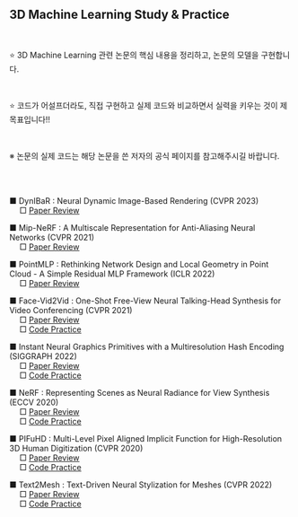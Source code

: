 

##  3D Machine Learning Study & Practice

</br>
  
  :star: 3D Machine Learning 관련 논문의 핵심 내용을 정리하고, 논문의 모델을 구현합니다.  
  
  </br>
  
  :star: 코드가 어설프더라도, 직접 구현하고 실제 코드와 비교하면서 실력을 키우는 것이 제 목표입니다!!  
  
  </br>
   
 ※ 논문의 실제 코드는 해당 논문을 쓴 저자의 공식 페이지를 참고해주시길 바랍니다.

</br>
</br>

■ DynIBaR : Neural Dynamic Image-Based Rendering (CVPR 2023)
</br>
&emsp; □ [Paper Review](/DynIBaR/dynibar.pdf)
</br>


■ Mip-NeRF : A Multiscale Representation for Anti-Aliasing Neural Networks (CVPR 2021)
</br>
&emsp; □ [Paper Review](/Mip-NeRF/Mip-NeRF.pdf)
</br>


■ PointMLP : Rethinking Network Design and Local Geometry in Point Cloud - A Simple Residual MLP Framework (ICLR 2022)
</br>
&emsp; □ [Paper Review](/PointMLP/PointMLP.pdf)
</br>

■ Face-Vid2Vid : One-Shot Free-View Neural Talking-Head Synthesis for Video Conferencing (CVPR 2021)
</br>
&emsp; □ [Paper Review](/FaceVid2Vid/FaceVid2Vid.md)
</br>
&emsp; □ [Code Practice](/FaceVid2Vid/)
</br>


■ Instant Neural Graphics Primitives with a Multiresolution Hash Encoding (SIGGRAPH 2022) 
</br>
&emsp; □ [Paper Review](/InstantNGP/InstantNGP.md)
</br>
&emsp; □ [Code Practice](/InstantNGP)
</br>


■ NeRF : Representing Scenes as Neural Radiance for View Synthesis (ECCV 2020)
</br>
&emsp;  □ [Paper Review](/NeRF/NeRF.md)
</br>
&emsp; □ [Code Practice](/NeRF/NeRF.ipynb)
</br>


■ PIFuHD : Multi-Level Pixel Aligned Implicit Function for High-Resolution 3D Human Digitization (CVPR 2020)
</br>
&emsp; □ [Paper Review](/PIFuHD/PIFuHD.md)
</br>
&emsp; □ [Code Practice](/PIFuHD/)
</br>

■ Text2Mesh : Text-Driven Neural Stylization for Meshes (CVPR 2022)
</br>
&emsp; □ [Paper Review](/Text2Mesh/Text2Mesh.md)
</br>
&emsp; □ [Code Practice](/Text2Mesh/)
</br>

